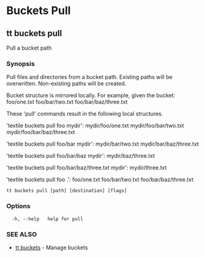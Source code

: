 # Buckets Pull

## tt buckets pull

Pull a bucket path

### Synopsis

Pull files and directories from a bucket path. Existing paths will be overwritten. Non-existing paths will be created.

Bucket structure is mirrored locally. For example, given the bucket:
    foo/one.txt
    foo/bar/two.txt
    foo/bar/baz/three.txt

These 'pull' commands result in the following local structures.

'textile buckets pull foo mydir':
    mydir/foo/one.txt
    mydir/foo/bar/two.txt
    mydir/foo/bar/baz/three.txt

'textile buckets pull foo/bar mydir':
    mydir/bar/two.txt
    mydir/bar/baz/three.txt

'textile buckets pull foo/bar/baz mydir':
    mydir/baz/three.txt

'textile buckets pull foo/bar/baz/three.txt mydir':
    mydir/three.txt

'textile buckets pull foo .':
    foo/one.txt
    foo/bar/two.txt
    foo/bar/baz/three.txt


```
tt buckets pull [path] [destination] [flags]
```

### Options

```
  -h, --help   help for pull
```
### SEE ALSO

* [tt buckets](tt_buckets.md)	 - Manage buckets
